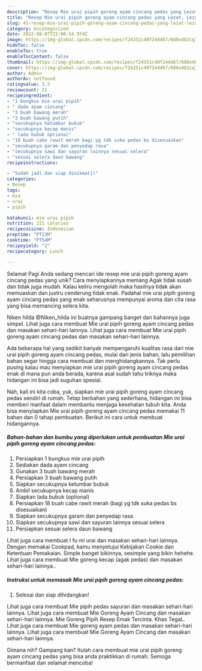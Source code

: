 ```yaml
---
description: "Resep Mie urai pipih goreng ayam cincang pedas yang Lezat, Lezat"
title: "Resep Mie urai pipih goreng ayam cincang pedas yang Lezat, Lezat"
slug: 41-resep-mie-urai-pipih-goreng-ayam-cincang-pedas-yang-lezat-lezat
category: Uncategorized
date: 2022-08-07T22:08:14.974Z
image: https://img-global.cpcdn.com/recipes/f24351c40f244d67/680x482cq70/mie-urai-pipih-goreng-ayam-cincang-pedas-foto-resep-utama.jpg
hideToc: false
enableToc: true
enableTocContent: false
thumbnail: https://img-global.cpcdn.com/recipes/f24351c40f244d67/680x482cq70/mie-urai-pipih-goreng-ayam-cincang-pedas-foto-resep-utama.jpg
cover: https://img-global.cpcdn.com/recipes/f24351c40f244d67/680x482cq70/mie-urai-pipih-goreng-ayam-cincang-pedas-foto-resep-utama.jpg
author: Admin
authorAv: notfound
ratingvalue: 3.3
reviewcount: 21
recipeingredient:
- "1 bungkus mie urai pipih"
- " dada ayam cincang"
- "3 buah bawang merah"
- "3 buah bawang putih"
- "secukupnya ketumbar bubuk"
- "secukupnya kecap manis"
- " lada bubuk optional"
- "18 buah cabe rawit merah bagi yg tdk suka pedas bs disesuaikan"
- "secukupnya garam dan penyedap rasa"
- "secukupnya sawi dan sayuran lainnya sesuai selera"
- "sesuai selera daun bawang"
recipeinstructions:

- "Sudah jadi dan siap dinikmati!"
categories:
- Resep
tags:
- mie
- urai
- pipih

katakunci: mie urai pipih 
nutrition: 221 calories
recipecuisine: Indonesian
preptime: "PT13M"
cooktime: "PT54M"
recipeyield: "2"
recipecategory: Lunch

---
```



Selamat Pagi Anda sedang mencari ide resep mie urai pipih goreng ayam cincang pedas yang unik? Cara menyiapkannya memang Agak tidak susah dan tidak juga mudah. Kalau keliru mengolah maka hasilnya tidak akan memuaskan dan justru cenderung tidak enak. Padahal mie urai pipih goreng ayam cincang pedas yang enak seharusnya mempunyai aroma dan cita rasa yang bisa memancing selera kita.


Niken hilda @Niken_hilda ini buatnya gampang banget dan bahannya juga simpel. Lihat juga cara membuat Mie urai pipih goreng ayam cincang pedas dan masakan sehari-hari lainnya. Lihat juga cara membuat Mie urai pipih goreng ayam cincang pedas dan masakan sehari-hari lainnya.

Ada beberapa hal yang sedikit banyak mempengaruhi kualitas rasa dari mie urai pipih goreng ayam cincang pedas, mulai dari jenis bahan, lalu pemilihan bahan segar hingga cara membuat dan menghidangkannya. Tak perlu pusing kalau mau menyiapkan mie urai pipih goreng ayam cincang pedas enak di mana pun anda berada, karena asal sudah tahu triknya maka hidangan ini bisa jadi suguhan spesial.


Nah, kali ini kita coba, yuk, siapkan mie urai pipih goreng ayam cincang pedas sendiri di rumah. Tetap berbahan yang sederhana, hidangan ini bisa memberi manfaat dalam membantu menjaga kesehatan tubuh kita. Anda bisa menyiapkan Mie urai pipih goreng ayam cincang pedas memakai 11 bahan dan 0 tahap pembuatan. Berikut ini cara untuk membuat hidangannya.

<!--inarticleads1-->

##### Bahan-bahan dan bumbu yang diperlukan untuk pembuatan Mie urai pipih goreng ayam cincang pedas:

1. Persiapkan 1 bungkus mie urai pipih
1. Sediakan  dada ayam cincang
1. Gunakan 3 buah bawang merah
1. Persiapkan 3 buah bawang putih
1. Siapkan secukupnya ketumbar bubuk
1. Ambil secukupnya kecap manis
1. Siapkan  lada bubuk (optional)
1. Persiapkan 18 buah cabe rawit merah (bagi yg tdk suka pedas bs disesuaikan)
1. Siapkan secukupnya garam dan penyedap rasa
1. Siapkan secukupnya sawi dan sayuran lainnya sesuai selera
1. Persiapkan sesuai selera daun bawang


Lihat juga cara membuat I fu mi urai dan masakan sehari-hari lainnya. Dengan memakai Cookpad, kamu menyetujui Kebijakan Cookie dan Ketentuan Pemakaian. Simple banget bikinnya, sesimple yang bikin hehehe. Lihat juga cara membuat Mie goreng kecap (agak pedas) dan masakan sehari-hari lainnya.. 

<!--inarticleads2-->

##### Instruksi untuk memasak Mie urai pipih goreng ayam cincang pedas:


1. Selesai dan siap dihidangkan!

Lihat juga cara membuat Mie pipih pedas sayuran dan masakan sehari-hari lainnya. Lihat juga cara membuat Mie Goreng Ayam Cincang dan masakan sehari-hari lainnya. Mie Goreng Pipih Resep Emak Tercinta. ️Khas TegaL. Lihat juga cara membuat Mie goreng ayam pedas dan masakan sehari-hari lainnya. Lihat juga cara membuat Mie Goreng Ayam Cincang dan masakan sehari-hari lainnya. 

Gimana nih? Gampang kan? Itulah cara membuat mie urai pipih goreng ayam cincang pedas yang bisa anda praktikkan di rumah. Semoga bermanfaat dan selamat mencoba!
